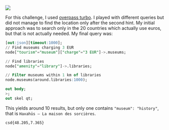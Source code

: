 <img src="https://github.com/raul-dunca/assets/blob/main/.images_CyberStudents-advent-of-ctf2024/day13_description.png">

For this challenge, I used [overpass turbo](https://overpass-turbo.eu/). I played with different queries but did not manage to find the location only after the second hint. My initial approach was to search only in the 20 countries which actually use euros, but that is not actually needed. My final query was:
```sql
[out:json][timeout:1000];
// Find museums charging 3 EUR
node["tourism"="museum"]["charge"="3 EUR"]->.museums;

// Find libraries
node["amenity"="library"]->.libraries;

// Filter museums within 1 km of libraries
node.museums(around.libraries:1000);

out body;
>;
out skel qt;
```

This yields around 10 results, but only one contains `"museum": "history"`, that is `Haxahüs – La maison des sorcières`.

`csd{48.205,7.365}`
